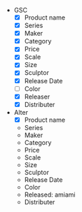 + GSC
  - [x] Product name
  - [x] Series
  - [x] Maker
  - [x] Category
  - [x] Price
  - [x] Scale
  - [x] Size
  - [x] Sculptor
  - [x] Release Date
  - [ ] Color
  - [x] Releaser
  - [x] Distributer
+ Alter
  - [x] Product name
  + Series
  + Maker
  + Category
  + Price
  + Scale
  + Size
  + Sculptor
  + Release Date
  + Color
  + Released: amiami
  + Distributer